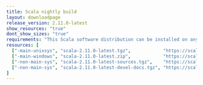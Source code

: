 ```yaml
---
title: Scala nightly build
layout: downloadpage
release_version: 2.11.0-latest
show_resources: "true"
dont_show_sizes: "true"
requirements: "This Scala software distribution can be installed on any Unix-like or Windows system. It requires the Java runtime version 1.6 or later, which can be downloaded <a href='http://www.java.com/'>here</a>."
resources: [
  ["-main-unixsys", "scala-2.11.0-latest.tgz",            "https://scala-lang.org/files/archive/nightly/distributions/scala-2.11.0-latest.tgz",            "Mac OS X, Unix, Cygwin", ""],
  ["-main-windows", "scala-2.11.0-latest.zip",            "https://scala-lang.org/files/archive/nightly/distributions/scala-2.11.0-latest.zip",            "Windows (msi installer)", ""],
  ["-non-main-sys", "scala-2.11.0-latest-sources.tgz",    "https://scala-lang.org/files/archive/nightly/distributions/scala-2.11.0-latest-sources.tgz",    "Sources", ""],
  ["-non-main-sys", "scala-2.11.0-latest-devel-docs.tgz", "https://scala-lang.org/files/archive/nightly/distributions/scala-2.11.0-latest-devel-docs.tgz", "Devel docs", ""]
]
---
```


